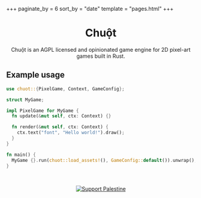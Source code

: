 +++
paginate_by = 6
sort_by = "date"
template = "pages.html"
+++

<center>

# Chuột 

Chuột is an AGPL licensed and opinionated game engine for 2D pixel-art games built in Rust.

</center>

## Example usage

```rust
use chuot::{PixelGame, Context, GameConfig};

struct MyGame;

impl PixelGame for MyGame {
  fn update(&mut self, ctx: Context) {}

  fn render(&mut self, ctx: Context) {
    ctx.text("font", "Hello world!").draw();
  }
}

fn main() {
  MyGame {}.run(chuot::load_assets!(), GameConfig::default()).unwrap();
}
```

<center><br/>

[![Support Palestine](https://raw.githubusercontent.com/Safouene1/support-palestine-banner/master/banner-project.svg)](https://github.com/Safouene1/support-palestine-banner)

</center>
